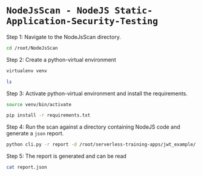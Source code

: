 # **`NodeJsScan - NodeJS Static-Application-Security-Testing`**


Step 1: Navigate to the NodeJsScan directory.

```bash
cd /root/NodeJsScan
```


Step 2: Create a python-virtual environment

```bash
virtualenv venv

ls
```


Step 3: Activate python-virtual environment and install the requirements.

```bash
source venv/bin/activate

pip install -r requirements.txt
```


Step 4: Run the scan against a directory containing NodeJS code and generate a `json` report.

```bash
python cli.py -r report -d /root/serverless-training-apps/jwt_example/
```


Step 5: The report is generated and can be read

```bash
cat report.json
```
